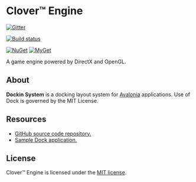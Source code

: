 # Clover™ Engine

[![Gitter](https://badges.gitter.im/wieslawsoltes/Dock.svg)](https://gitter.im/wieslawsoltes/Dock?utm_source=badge&utm_medium=badge&utm_campaign=pr-badge)

[![Build status](https://dev.azure.com/wieslawsoltes/GitHub/_apis/build/status/Sources/Dock)](https://dev.azure.com/wieslawsoltes/GitHub/_build/latest?definitionId=55)

[![NuGet](https://img.shields.io/nuget/v/Dock.Model.svg)](https://www.nuget.org/packages/Dock.Model)
[![MyGet](https://img.shields.io/myget/dock-nightly/vpre/Dock.Model.svg?label=myget)](https://www.myget.org/gallery/dock-nightly) 

A game engine powered by DirectX and OpenGL.

## About

**Dockin System** is a docking layout system for [Avalonia](https://github.com/AvaloniaUI/Avalonia) applications. Use of Dock is governed by the MIT License.

## Resources

* [GitHub source code repository.](https://github.com/wieslawsoltes/Dock)
* [Sample Dock application.](https://github.com/wieslawsoltes/AvaloniaDockApplication)

## License

Clover™ Engine is licensed under the [MIT license](LICENSE.TXT).
